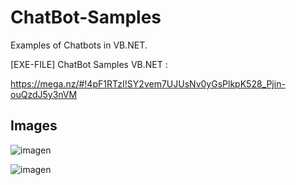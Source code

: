 # ChatBot-Samples
Examples of Chatbots in VB.NET.

[EXE-FILE] ChatBot Samples VB.NET : 

https://mega.nz/#!4pF1RTzI!SY2vem7UJUsNv0yGsPlkpK528_Pjin-ouQzdJ5y3nVM

## Images


![imagen](http://i68.tinypic.com/sv57gw.jpg)

![imagen](http://i68.tinypic.com/2e23pyu.jpg)


